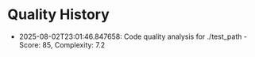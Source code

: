 # Quality History

- 2025-08-02T23:01:46.847658: Code quality analysis for ./test_path - Score: 85, Complexity: 7.2
